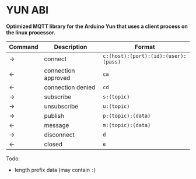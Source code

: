 # YUN ABI

**Optimized MQTT library for the Arduino Yun that uses a client process on the linux processor.**

Command | Description | Format
---|---|---
→ | connect | `c:(host):(port):(id):(user):(pass)`
← | connection approved | `ca`
← | connection denied | `cd`
→ | subscribe | `s:(topic)`
→ | unsubscribe | `u:(topic)`
→ | publish | `p:(topic):(data)`
← | message | `m:(topic):(data)`
→ | disconnect | `d`
← | closed | `e`

Todo:

- length prefix data (may contain `:`)
